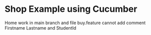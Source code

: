 # Shop Example using Cucumber

Home work in main branch
and file buy.feature cannot add comment Firstname Lastname and StudentId
